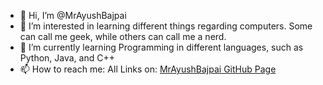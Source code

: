 - 👋 Hi, I’m @MrAyushBajpai
- 👀 I’m interested in learning different things regarding computers. Some can call me geek, while others can call me a nerd.
- 🌱 I’m currently learning Programming in different languages, such as Python, Java, and C++
- 📫 How to reach me: All Links on: [MrAyushBajpai GitHub Page](mrayushbajpai.github.io)

<!---
MrAyushBajpai/MrAyushBajpai is a ✨ special ✨ repository because its `README.md` (this file) appears on your GitHub profile.
You can click the Preview link to take a look at your changes.
--->
